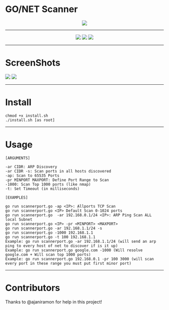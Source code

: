# GO/NET Scanner
<div id="image" align="center">
  <img src="https://user-images.githubusercontent.com/60628803/152819380-79b7f954-faca-4363-a44b-86a5eb3a68cb.png" >
  </div>
  
 ---
 
 <div id="badges" align="center">
  <img src="https://img.shields.io/badge/%40author-luijait.es-informational">
  <img src="https://img.shields.io/github/repo-size/luijait/GONET-Scanner?label=Size">
  <img src="https://img.shields.io/github/languages/top/luijait/GONET-Scanner?label=go">
</div>


---

# ScreenShots

<img src="https://user-images.githubusercontent.com/60628803/152821931-a2678f6c-c383-4939-9040-938d5f01defd.png">
<img src="https://user-images.githubusercontent.com/60628803/152824097-301c66b1-5248-4995-b1ee-1f509c1cb184.png">

---

# Install
```
chmod +x install.sh
./install.sh [as root]
```

---


# Usage
```
[ARGUMENTS]

-ar CIDR: ARP Discovery
-ar CIDR -s: Scan ports in all hosts discovered
-ap: Scan to 65535 Ports
-pr MINPORT MAXPORT: Define Port Range to Scan
-1000: Scan Top 1000 ports (like nmap)
-t: Set Timeout (in milliseconds)

[EXAMPLES]

go run scannerport.go -ap <IP>: Allports TCP Scan
go run scannerport.go <IP> Default Scan 0-1024 ports
go run scannerport.go  -ar 192.168.0.1/24 <IP>: ARP Ping Scan ALL local Subnet
go run scannerport.go <IP> -pr <MINPORT> <MAXPORT>
go run scannerport.go -ar 192.168.1.1/24 -s
go run scannerport.go -1000 192.168.1.1
go run scannerport.go -t 100 192.168.1.1
Example: go run scannerport.go -ar 192.168.1.1/24 (will send an arp ping to every host of net to discover if is it up)
Example: go run scannerport.go google.com -1000 (Will resolve google.com + Will scan top 1000 ports)
Example: go run scannerport.go 192.168.0.1 -pr 100 3000 (will scan every port in these range you must put first minor port)
```

---
# Contributors
Thanks to @ajaniramon for help in this project!
